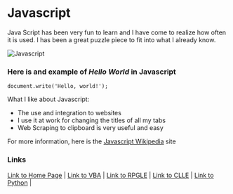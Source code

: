# Javascript

Java Script has been very fun to learn and I have come to realize how often it is used.  I has been a great puzzle piece to fit into what I already know.

![Javascript](https://dvg5hr78c8hf1.cloudfront.net/2016/06/17/13/45/01/cc2fac88-2f81-4cc5-9ec9-334042781fd0/1*OsjnQFK1i6CkjXQmTErAtw.jpeg)

### Here is and example of _Hello World_ in Javascript
```
document.write('Hello, world!');
```

What I like about Javascript:
* The use and integration to websites
* I use it at work for changing the titles of all my tabs
* Web Scraping to clipboard is very useful and easy

For more information, here is the  [Javascript Wikipedia](https://en.wikipedia.org/wiki/JavaScript) site

### Links
[Link to Home Page](https://github.com/Dwalden2021/My_Project/blob/main/README.md) | 
[Link to VBA](https://github.com/Dwalden2021/My_Project/blob/main/VBA.md) | 
[Link to RPGLE](https://github.com/Dwalden2021/My_Project/blob/main/RPGLE.md) | 
[Link to CLLE](https://github.com/Dwalden2021/My_Project/blob/main/CLLE.md) | 
[Link to Python](https://github.com/Dwalden2021/My_Project/blob/main/Python.md) | 

